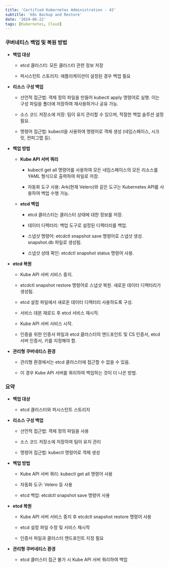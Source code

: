 ```yaml
--- 
title: 'Certified Kubernetes Administration - 42'
subtitle: 'k8s Backup and Restore'
date: '2024-06-22'
tags: [Kubernetes, Cloud]
---
```


### 쿠버네티스 백업 및 복원 방법

- **백업 대상**
  
  - etcd 클러스터: 모든 클러스터 관련 정보 저장
  
  - 퍼시스턴트 스토리지: 애플리케이션이 설정된 경우 백업 필요


- **리소스 구성 백업**
  
  - 선언적 접근법: 객체 정의 파일을 만들어 kubectl apply 명령어로 실행. 이는 구성 파일을 폴더에 저장하여 재사용하거나 공유 가능.
  
  - 소스 코드 저장소에 저장: 팀이 유지 관리할 수 있으며, 적절한 백업 솔루션 설정 필요.
  
  - 명령어 접근법: kubectl을 사용하여 명령어로 객체 생성 (네임스페이스, 시크릿, 컨피그맵 등).


- **백업 방법**
  
  - **Kube API 서버 쿼리**
    
    - kubectl get all 명령어를 사용하여 모든 네임스페이스의 모든 리소스를 YAML 형식으로 출력하여 파일로 저장.
    
    - 자동화 도구 사용: Ark(현재 Velero)와 같은 도구는 Kubernetes API를 사용하여 백업 수행 가능.
  
  - **etcd 백업**
    
    - etcd 클러스터는 클러스터 상태에 대한 정보를 저장.
    
    - 데이터 디렉터리: 백업 도구로 설정된 디렉터리를 백업.
    
    - 스냅샷 명령어: etcdctl snapshot save 명령어로 스냅샷 생성. snapshot.db 파일로 생성됨.
    
    - 스냅샷 상태 확인: etcdctl snapshot status 명령어 사용.


- **etcd 복원**
  
  - Kube API 서버 서비스 중지.
  
  - etcdctl snapshot restore 명령어로 스냅샷 복원. 새로운 데이터 디렉터리가 생성됨.
  
  - etcd 설정 파일에서 새로운 데이터 디렉터리 사용하도록 구성.
  
  - 서비스 데몬 재로드 후 etcd 서비스 재시작.
  
  - Kube API 서버 서비스 시작.
  
  - 인증을 위한 인증서 파일과 etcd 클러스터의 엔드포인트 및 CS 인증서, etcd 서버 인증서, 키를 지정해야 함.


- **관리형 쿠버네티스 환경**
  
  - 관리형 환경에서는 etcd 클러스터에 접근할 수 없을 수 있음.
  
  - 이 경우 Kube API 서버를 쿼리하여 백업하는 것이 더 나은 방법.

### 요약

- **백업 대상**
  
  - etcd 클러스터와 퍼시스턴트 스토리지

- **리소스 구성 백업**
  
  - 선언적 접근법: 객체 정의 파일을 사용
  
  - 소스 코드 저장소에 저장하여 팀이 유지 관리
  
  - 명령어 접근법: kubectl 명령어로 객체 생성

- **백업 방법**
  
  - Kube API 서버 쿼리: kubectl get all 명령어 사용
  
  - 자동화 도구: Velero 등 사용
  
  - etcd 백업: etcdctl snapshot save 명령어 사용

- **etcd 복원**
  
  - Kube API 서버 서비스 중지 후 etcdctl snapshot restore 명령어 사용
  
  - etcd 설정 파일 수정 및 서비스 재시작
  
  - 인증서 파일과 클러스터 엔드포인트 지정 필요

- **관리형 쿠버네티스 환경**
  
  - etcd 클러스터 접근 불가 시 Kube API 서버 쿼리하여 백업